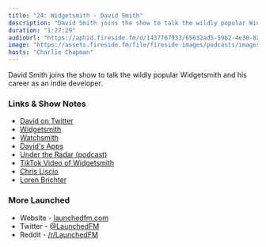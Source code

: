 ```yaml
---
title: "24: Widgetsmith - David Smith"
description: "David Smith joins the show to talk the wildly popular Widgetsmith and his career as an indie developer."
duration: "1:27:29"
audioUrl: "https://aphid.fireside.fm/d/1437767933/65632ad5-59b2-4e30-82d1-13845dce07dd/1d2d17e0-ca9c-4b76-b374-71513630e929.mp3"
image: "https://assets.fireside.fm/file/fireside-images/podcasts/images/6/65632ad5-59b2-4e30-82d1-13845dce07dd/episodes/1/1d2d17e0-ca9c-4b76-b374-71513630e929/cover.jpg?v=1"
hosts: "Charlie Chapman"
---
```


<p>David Smith joins the show to talk the wildly popular Widgetsmith and his career as an indie developer.</p>

<h3>Links &amp; Show Notes</h3>

<ul>
<li><a href="https://twitter.com/_davidsmith" rel="nofollow">David on Twitter</a></li>
<li><a href="https://apps.apple.com/us/app/widgetsmith/id1523682319" rel="nofollow">Widgetsmith</a></li>
<li><a href="https://apps.apple.com/us/app/watchsmith/id1483088503" rel="nofollow">Watchsmith</a></li>
<li><a href="https://www.david-smith.org/apps/" rel="nofollow">David&#39;s Apps</a></li>
<li><a href="https://www.relay.fm/radar" rel="nofollow">Under the Radar (podcast)</a></li>
<li><a href="https://www.tiktok.com/@katamogz/video/6873862268413545730" rel="nofollow">TikTok Video of Widgetsmith</a></li>
<li><a href="https://twitter.com/liscio" rel="nofollow">Chris Liscio</a></li>
<li><a href="https://twitter.com/lorenb" rel="nofollow">Loren Brichter</a></li>
</ul>

<h3>More Launched</h3>

<ul>
<li>Website - <a href="https://launchedfm.com" rel="nofollow">launchedfm.com</a></li>
<li>Twitter - <a href="https://twitter.com/launchedfm" rel="nofollow">@LaunchedFM</a></li>
<li>Reddit - <a href="https://www.reddit.com/r/LaunchedFM/" rel="nofollow">/r/LaunchedFM</a></li>
</ul>
